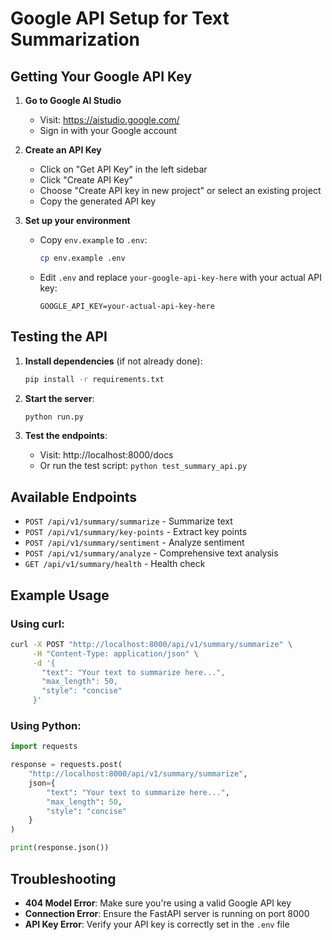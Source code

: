# Google API Setup for Text Summarization

## Getting Your Google API Key

1. **Go to Google AI Studio**

   - Visit: https://aistudio.google.com/
   - Sign in with your Google account

2. **Create an API Key**

   - Click on "Get API Key" in the left sidebar
   - Click "Create API Key"
   - Choose "Create API key in new project" or select an existing project
   - Copy the generated API key

3. **Set up your environment**
   - Copy `env.example` to `.env`:
     ```bash
     cp env.example .env
     ```
   - Edit `.env` and replace `your-google-api-key-here` with your actual API key:
     ```
     GOOGLE_API_KEY=your-actual-api-key-here
     ```

## Testing the API

1. **Install dependencies** (if not already done):

   ```bash
   pip install -r requirements.txt
   ```

2. **Start the server**:

   ```bash
   python run.py
   ```

3. **Test the endpoints**:
   - Visit: http://localhost:8000/docs
   - Or run the test script: `python test_summary_api.py`

## Available Endpoints

- `POST /api/v1/summary/summarize` - Summarize text
- `POST /api/v1/summary/key-points` - Extract key points
- `POST /api/v1/summary/sentiment` - Analyze sentiment
- `POST /api/v1/summary/analyze` - Comprehensive text analysis
- `GET /api/v1/summary/health` - Health check

## Example Usage

### Using curl:

```bash
curl -X POST "http://localhost:8000/api/v1/summary/summarize" \
     -H "Content-Type: application/json" \
     -d '{
       "text": "Your text to summarize here...",
       "max_length": 50,
       "style": "concise"
     }'
```

### Using Python:

```python
import requests

response = requests.post(
    "http://localhost:8000/api/v1/summary/summarize",
    json={
        "text": "Your text to summarize here...",
        "max_length": 50,
        "style": "concise"
    }
)

print(response.json())
```

## Troubleshooting

- **404 Model Error**: Make sure you're using a valid Google API key
- **Connection Error**: Ensure the FastAPI server is running on port 8000
- **API Key Error**: Verify your API key is correctly set in the `.env` file
